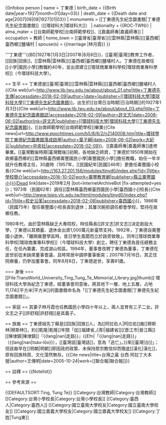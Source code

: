 {{Infobox person
| name = 丁東德
| birth_date = {{Birth date|year=1927|month=01|day=03}}
| death_date = {{Death date and age|2007|08|08|1927|01|03}}
| monuments = [[丁東德先生紀念圖書館|丁東德先生紀念圖書館]]（[[環球科大|環球科大]]）
| nationality = {{ROC-TWN}}
| alma_mater = [[台南師範學校|台南師範學校]]、[[嘉義師專|嘉義師專]]
| occupation = 教師
| home_town = [[臺灣省|臺灣省]][[雲林縣|雲林縣]][[臺西鄉|臺西鄉]]鹽埔村
| spouse(s) = {{marriage |林月霞}}
}}

'''丁東德'''{{BD|1927年|1月3日|2007年|8月8日}}，[[臺灣|臺灣]]教育工作者，[[回族|回族]]，[[雲林縣|雲林縣]][[臺西鄉|臺西鄉]]鹽埔村人。丁東德在故鄉任[[小学|國民小學]]教職約40年，並出資建立[[環球商業專科學校|環球商業專科學校]]（今環球科技大學）。

== 生平 ==
丁東德是[[臺灣|臺灣]][[雲林縣|雲林縣]][[臺西鄉|臺西鄉]]鹽埔村人<ref name=":0">{{Cite web|url=http://www.lib.twu.edu.tw/about/about_01.php|title=丁東德先生傳|accessdate=2018-02-09|author=|date=|publisher=[[環球科技大學|環球科技大學]]丁東德先生紀念圖書館}}</ref>，出生於[[台灣日治時期|日治時期]]的1927年1月3日<ref name=":1">{{Cite web|url=http://www.lib.twu.edu.tw/about/about_03.php|title=丁東德先生紀念圖書館誌|accessdate=2018-02-09|author=許文志|date=2008-06-02|authorlink=許文志|publisher=[[環球科技大學|環球科技大學]]丁東德先生紀念圖書館}}</ref>，[[台南師範學校|台南師範學校]]畢業<ref name=":2">{{Cite news|url=http://www.epochtimes.com/b5/8/6/2/n2140008.htm|title=環球學院丁東德紀念圖書館落成啟用|author=葉子綱|date=2008-06-02|work=大紀元|publisher=中央社|accessdate=2018-02-09}}</ref>、[[嘉義師專|嘉義師專]]進修畢業<ref name=":0" />。[[臺灣戰後時期|臺灣戰後]]初期，各地缺乏師資，丁東德於1950年開始在故鄉臺西鄉的[[雲林縣臺西鄉崙豐國民小學|崙豐國民小學]]擔任教職，始任一年半就升任教導主任，30歲時（1957年，[[民國紀年|民國]]46年）更擔任崙豐國小校長<ref name=":0" /><ref name="校史">{{Cite web|url=http://163.27.201.156/modules/tinyd0/index.php?id=1|title=學校簡介|accessdate=2016-10-02|work=崙豐教育網|publisher=縣立崙豐國小}}{{Dead link|date=2019年2月 |bot=InternetArchiveBot |fix-attempted=yes }}</ref>；1973年（民國62年）調任[[雲林縣臺西鄉臺西國民小學|臺西國小]]校長<ref>{{Cite web|url=http://www.tsies.ylc.edu.tw/html/modules/tinyd0/index.php?id=1|title=校史沿革|accessdate=2018-02-08|publisher=臺西國小}}</ref>，1986年（民國75年）復任崙豐國小校長<ref name="校史" />直到退休；其屢次婉拒調任都會學校，堅持在故鄉任教<ref name=":0" />。

1980年代，由於雲林縣缺乏大專院校，時任縣長[[許文志|許文志]]決定創設大學，丁東德以其積蓄、退休金出資1,000萬元新臺幣支持<ref name=":1" />。1992年，丁東德自崙豐國小退休，「離開崙豐學區時，昔日學生風聞而立於路旁致敬」<ref name=":0" />。同年[[環球商業專科學校|環球商業專科學校]]（今環球科技大學）創立，聘任丁東德為首任總務主任，在任內籌畫、完成湖山校區。1994年，董事會改聘丁東德為董事，丁東德在逝世前從未缺席董事會議<ref name=":1" />，且時常居中調停董事衝突<ref name=":0" />；2007年7月16日，其正住院療養，仍參加董事會<ref name=":0" />。同年8月8日，丁東德逝世，享壽81歲<ref name=":1" />。

=== 身後 ===
[[File:TransWorld_University_Ting_Tung_Te_Memorial_Library.jpg|thumb]]
環球科技大學為紀念丁東德，經董事會同意後，將其地下一層、地上五層，占地11,174[[平方米|平方米]]的圖書館命名為「[[丁東德先生紀念圖書館|丁東德先生紀念圖書館]]」。<ref name=":2" />

== 家庭 ==
其妻子林月霞也任教國民小學四十年以上<ref name=":0" />，兩人並育有三子二女<ref name=":2" />。許文志之子[[許舒翔|許舒翔]]是其義子<ref name=":2" />。

== 族裔 ==
丁東德祖先丁蘇是[[回族|回族]]人，為[[阿拉伯人|阿拉伯]]裔[[穆斯林|穆斯林]]，約[[乾隆|乾隆]]年間「從[[福建省_(清)|福建省]][[晋江市|晉江縣]][[陳埭鎮|陳埭鎮]]『{{lang|nan|走路}}』{{Efn|「{{lang|nan|走路}}」（{{lang|nan|tsáu-lōo}}），[[臺灣話|臺灣話]]，意為「逃亡」。}}來[[臺灣|台]]」；但該裔早在[[明朝|明朝]]即因政府政策、未保持原宗教信仰而徹底[[漢化|漢化]]，原有回族特質、文化蕩然無存。<ref>{{Cite news|title=台灣之最 台西 阿拉丁大本營|author=王傳明|date=2005-10-24|work=[[聯合報|聯合報]]}}</ref>

== 註釋 ==
{{Notelist}}

== 參考來源 ==
<references />

{{DEFAULTSORT:Ting, Tung Te}}
[[Category:台灣教師|Category:台灣教師]]
[[Category:台灣小學校長|Category:台灣小學校長]]
[[Category:臺西人|Category:臺西人]]
[[Category:國立臺南大學校友|Category:國立臺南大學校友]]
[[Category:國立嘉義大學校友|Category:國立嘉義大學校友]]
[[Category:丁姓|Tung東]]